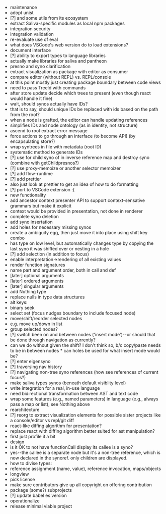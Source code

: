 * maintenance
 * adopt unist
  * [?] and some utils from its ecosystem
 * extract Saliva-specific modules as local npm packages
  * integration security
  * integration validation
  * re-evaluate use of eval
   * what does VSCode's web version do to load extensions?
  * document interface
  * [?] ability to export types to language libraries
  * actually make libraries for saliva and pantheon
 * presno and syno clarification
 * extract visualization as package with editor as consumer
  * compare editor (without REPL) vs. REPL/console
  * at this point mostly just creating package boundary between code views
   * need to pass TreeId with commands
   * after store update decide which trees to present (even though react would handle it fine)
 * wait, should synos actually have IDs?
  * that is to say, should unique IDs be replaced with ids based on the path from the root?
   * when a node is grafted, the editor can handle updating references
  * simplifies IDs and node ontology (as in identity, not structure)
 * ascend to root extract error message
 * force actions to go through an interface (to become API) (by encapsulating store?)
 * wrap syntrees in file with metadata (root ID)
 * systematic method to generate IDs
 * [?] use for child syno of in inverse reference map and destroy syno (combine with getChildpresnos?)
 * [?] use proxy-memoize or another selector memoizer
 * [?] add flow-runtime
 * [?] add prettier
  * also just look at prettier to get an idea of how to do formatting
 * [?] port to VSCode extension :(
* new functionality
 * add ancestor context presenter API to support context-sensative grammars but make it explicit
  * context would be provided in presentation, not done in renderer
 * complete syno deletion
 * add syno insertation
  * add holes for necessary missing synos
  * create a ambiguity egg, then just move it into place using shift key combo
   * has type on low level, but automatically changes type by copying the last syno it was shifted over or nesting in a hole
 * [?] add selection (in addition to focus)
 * enable interpretation->rendering of all existing values
 * render function signatures
  * name part and argument order, both in call and def
  * [later] optional arguments
  * [later] ordered arguments
  * [later] singular arguments
 * add Nothing type
  * replace nulls in type data structures
 * alt keys:
  * binary seek
  * select set (focus nudges boundary to include focused node)
  * move/shift/reorder selected nodes
   * e.g. move up/down in list
   * group selected nodes?
  * [?] switch been on and between nodes ('insert mode')--or should that be done through navigation as currently?
   * can we do without given the shift? I don't think so, b/c copy/paste needs to be in between nodes
    * can holes be used for what insert mode would be?
  * [?] enter eigensyno
  * [?] traversing nav history
  * [?] navigating non-tree syno references (how see references of current focus?)
 * make saliva types synos (beneath default visiblity level)
 * write integration for a real, in-use language
  * need bidirectional transformation between AST and text code
 * wrap some features (e.g., named parameters) in language (e.g., always pass a map or list), see Nothing above
* rearchitecture
 * [?] reorg to extract visualization elements for possible sister projects like a console/editor vs repl/git diff
 * react-like diffing algorithm for presentation?
 * replace react with diffing algorithm better suited for ast manipulation?
  * first just profile it a bit
* design
 * is it OK to not have functionCall display its callee is a syno?
  * yes--the callee is a separate node but it's a non-tree reference, which is now declared in the synoref. only children are displayed.
 * how to divise types:
  * reference assignment (name, value), reference invocation, maps/objects
* longview
 * pick license
  * make sure contributors give up all copyright on offering contribution
 * package (some?) subprojects
 * [?] update babel es version
 * operationalize
 * release minimal viable project
